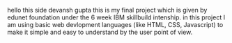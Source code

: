 hello this side devansh gupta this is my final project which is given by edunet foundation under the 6 week IBM skillbuild intenship.
in this project I am using basic web devlopment languages (like HTML, CSS, Javascript)  to make it simple and easy to understand by the user point of view.
